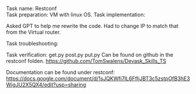Task name:
Restconf				
Task preparation:
VM with linux OS.
Task implementation:

Asked GPT to help me rewrite the code. Had to change IP to match that from the Virtual router.


Task troubleshooting:




Task verification:
get.py post.py put.py Can be found on github in the restconf folden.
https://github.com/TomSwalens/Devask_Skills_TS

Documentation can be found under restconf:
https://docs.google.com/document/d/1sJQKWfi7IL6FfIjJBT3c5zstpOfB3hE3WigJU2X5QX4/edit?usp=sharing

